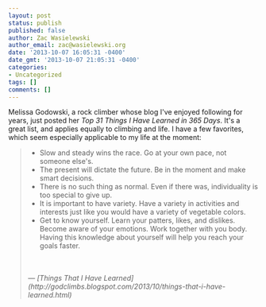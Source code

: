 ```yaml
---
layout: post
status: publish
published: false
author: Zac Wasielewski
author_email: zac@wasielewski.org
date: '2013-10-07 16:05:31 -0400'
date_gmt: '2013-10-07 21:05:31 -0400'
categories:
- Uncategorized
tags: []
comments: []
---
```

<p>Melissa Godowski, a rock climber whose blog I've enjoyed following for years, just posted her <em>Top 31 Things I Have Learned in 365 Days</em>. It's a great list, and applies equally to climbing and life. I have a few favorites, which seem especially applicable to my life at the moment:</p>
<blockquote>
<ul>
<li>Slow and steady wins the race. Go at your own pace, not someone else's.</li>
<li>The present will dictate the future. Be in the moment and make smart decisions.</li>
<li>There is no such thing as normal. Even if there was, individuality is too special to give up.</li>
<li>It is important to have variety. Have a variety in activities and interests just like you would have a variety of vegetable colors.</li>
<li>Get to know yourself. Learn your patters, likes, and dislikes. Become aware of your emotions. Work together with you body. Having this knowledge about yourself will help you reach your goals faster.</li><br />
</ul><br />
— <cite>[Things That I Have Learned](http://godclimbs.blogspot.com/2013/10/things-that-i-have-learned.html)</cite></blockquote></p>
